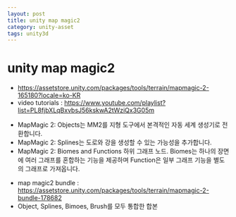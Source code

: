 ```yaml
---
layout: post
title: unity map magic2
category: unity-asset
tags: unity3d
---
```


# unity map magic2

* <https://assetstore.unity.com/packages/tools/terrain/mapmagic-2-165180?locale=ko-KR>
* video tutorials : <https://www.youtube.com/playlist?list=PL8fjbXLqBxvbsJ56kskwA2tWziQx3G05m>
- MapMagic 2: Objects는 MM2를 지형 도구에서 본격적인 자동 세계 생성기로 전환합니다.
- MapMagic 2: Splines는 도로와 강을 생성할 수 있는 가능성을 추가합니다.
- MapMagic 2: Biomes and Functions 하위 그래프 노드. Biomes는 하나의 장면에 여러 그래프를 혼합하는 기능을 제공하며 Function은 일부 그래프 기능을 별도의 그래프로 가져옵니다.

* map magic2 bundle : <https://assetstore.unity.com/packages/tools/terrain/mapmagic-2-bundle-178682>
* Object, Splines, Bimoes, Brush를 모두 통합한 합본